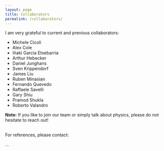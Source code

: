```yaml
---
layout: page
title: Collaborators
permalink: /collaborators/
---
```


I am very grateful to current and previous collaborators:

- Michele Cicoli
- Alex Cole
- Iñaki Garcia Etxebarria
- Arthur Hebecker
- Daniel Junghans
- Sven Krippendorf
- James Liu
- Ruben Minasian
- Fernando Quevedo 
- Raffaele Savelli
- Gary Shiu
- Pramod Shukla
- Roberto Valandro

<div markdown="span" class="alert alert-info" role="alert"><i class="fa fa-info-circle"></i> <b>Note:</b> If you like to join our team or simply talk about physics, please do not hesitate to reach out!</div>

<br>

For references, please contact:

...




